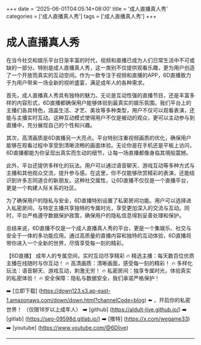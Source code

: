 +++
date = '2025-06-01T04:05:14+08:00'
title = '成人直播真人秀'
categories = ['成人直播真人秀']
tags = ['成人直播真人秀']
+++

# 成人直播真人秀

在当今社交和娱乐平台日渐丰富的时代，视频和直播已成为人们日常生活中不可或缺的一部分。特别是成人直播真人秀，这一类别不仅提供观看乐趣，更为用户创造了一个开放而真实的互动空间。作为一款专注于视频和直播的APP，6D直播致力于为用户带来一场全新的视听盛宴，满足成年人的各种需求。

首先，成人直播真人秀具有独特的魅力。无论是互动性强的直播节目，还是丰富多样的内容形式，6D直播都确保用户能够体验到最真实的娱乐氛围。我们平台上的主播们各具特色，涵盖生活、才艺、美妆等多种类型，用户不仅可以观看表演，还能与主播实时互动。这种互动模式使得用户不仅是被动的观众，更可以主动参与到直播中，充分展现自己的个性和兴趣。

其次，高清画质是6D直播另一大亮点。平台特别注重视频画质的优化，确保用户能够在观看过程中享受到清晰流畅的画面体验。无论你是在手机还是平板上访问，6D直播都能为你呈现出真实而生动的细节，让每一场直播都像身临其境般震撼。

此外，平台还提供多样化的玩法。用户可以通过语音聊天、游戏互动等多种方式与主播和其他观众交流，提升参与感。在这里，你不仅能够欣赏精彩的表演，还能结识到许多志同道合的新朋友。这种社交属性，让6D直播不仅仅是一个直播平台，更是一个构建人际关系的社区。

为了确保用户的隐私与安全，6D直播特别设置了私密房间功能。用户可以选择进入私密房间，与特定主播共享独特的专属时光，享受更加深入的交流与互动。同时，平台严格遵守数据保护政策，确保用户的隐私信息得到妥善处理和保护。

总结来说，6D直播不仅是一个成人直播真人秀的平台，更是一个集娱乐、社交与安全于一体的多功能应用。通过高质量的直播内容和独特的互动体验，6D直播将带你进入一个全新的世界，尽情享受每一刻的精彩。

【6D直播】
成年人的专属空间，实时互动尽享精彩
🔥 精选主播：每天数百位优质主播在线随时与你互动！
🔥 高清画质：清晰画面，感受每一刻的精彩！
🔥 多样化玩法：语音聊天、游戏互动，刺激无穷！
🔥 私密房间：独享专属时光，体验真实的私密体验！
🔥 安全保障：隐私与数据安全，我们承诺严格保护！

➡️ [立即下载] (https://down123.s3.ap-east-1.amazonaws.com/down/down.html?channelCode=blog) ⬅️ ，开启你的私密世界！
（仅限18岁以上成年人）
➡️ [github] (https://aldult-live.github.io/)
➡️ [gitlab] (https://seo-09598d.gitlab.io/)
➡️ [推特] (https://x.com/wegame33)
➡️ [youtube] (https://www.youtube.com/@6Dlive)

---
